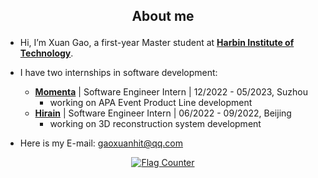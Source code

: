## <p align="center">About me</p>

-  Hi, I’m Xuan Gao, a first-year Master student at [**Harbin Institute of Technology**](http://studyathit.hit.edu.cn/post/index/453).


-  I have two internships in software development:
    -   [**Momenta**](https://www.momenta.cn/en/) | Software Engineer Intern | 12/2022 - 05/2023, Suzhou
        -   working on APA Event Product Line development
    -   [**Hirain**](http://en.hirain.com/) | Software Engineer Intern | 06/2022 - 09/2022, Beijing
        -   working on 3D reconstruction system development


-  Here is my E-mail: gaoxuanhit@qq.com

 <p align="center">
<a href="https://info.flagcounter.com/usLi" ><img src="https://s01.flagcounter.com/count2/usLi/bg_FFFFFF/txt_000000/border_CCCCCC/columns_2/maxflags_6/viewers_0/labels_1/pageviews_0/flags_0/percent_0/" alt="Flag Counter" border="0"></a>
</p>


<!---
👋🔭🌱📫🎊
### 💞️ Thank for your reading, hope you have a nice day✨✨✨
Terry-GX/Terry-GX is a ✨ special ✨ repository because its `README.md` (this file) appears on your GitHub profile.
You can click the Preview link to take a look at your changes.
- 🔭 I want to be a full-stack developer, and I'll try my best
--->
